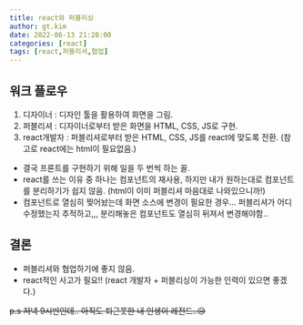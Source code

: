 ```yaml
---
title: react와 퍼블리싱
author: gt.kim
date: 2022-06-13 21:28:00
categories: [react]
tags: [react,퍼블리셔,협업]
---
```


## 워크 플로우
1. 디자이너 : 디자인 툴을 활용하여 화면을 그림.
2. 퍼블리셔 : 디자이너로부터 받은 화면을 HTML, CSS, JS로 구현.
3. react개발자 : 퍼블리셔로부터 받은 HTML, CSS, JS를 react에 맞도록 전환. (참고로 react에는 html이 필요없음.)

- 결국 프론트를 구현하기 위해 일을 두 번씩 하는 꼴.
- react를 쓰는 이유 중 하나는 컴포넌트의 재사용, 하지만 내가 원하는대로 컴포넌트를 분리하기가 쉽지 않음. (html이 이미 퍼블리셔 마음대로 나와있으니까!)
- 컴포넌트로 열심히 찢어놨는데 화면 소스에 변경이 필요한 경우... 퍼블리셔가 어디 수정했는지 추적하고,,, 분리해놓은 컴포넌트도 열심히 뒤져서 변경해야함..

## 결론
- 퍼블리셔와 협업하기에 좋지 않음.
- react적인 사고가 필요!! (react 개발자 + 퍼블리싱이 가능한 인력이 있으면 좋겠다.)


~~p.s 저녁 9시반인데.. 아직도 퇴근못한 내 인생이 레전드..😥~~
